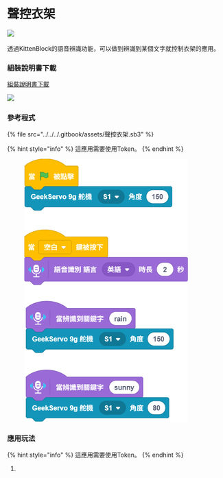 # 聲控衣架

![](https://kittenbothk.readthedocs.io/en/latest/_images/hanger1.png)

透過KittenBlock的語音辨識功能，可以做到辨識到某個文字就控制衣架的應用。

### 組裝說明書下載

[組裝說明書下載](https://drive.google.com/drive/folders/1wg_edUZFrqyUONA0FJ6vFBkGArRsfnf4?usp=sharing)

![](https://kittenbothk.readthedocs.io/en/latest/_images/hanger_wire.png)

### 參考程式

{% file src="../../../.gitbook/assets/聲控衣架.sb3" %}

{% hint style="info" %}
這應用需要使用Token。
{% endhint %}

<figure><img src="../../../.gitbook/assets/聲控衣架.png" alt=""><figcaption></figcaption></figure>

### 應用玩法

{% hint style="info" %}
這應用需要使用Token。
{% endhint %}

1.

